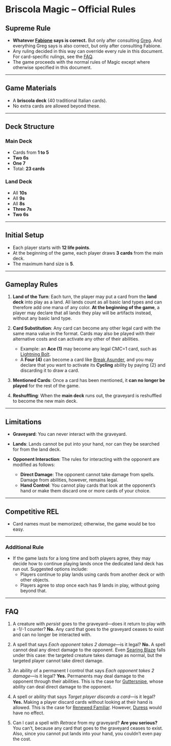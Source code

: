 # Briscola Magic – Official Rules

## Supreme Rule

- **Whatever [Fabione](https://www.lpfc.it/players/romagnolifabio/) says is correct.** But only after consulting [Greg](https://www.lpfc.it/players/galeottigregorio/). And everything Greg says is also correct, but only after consulting Fabione.
- Any ruling decided in this way can override every rule in this document. For card-specific rulings, see the [FAQ](#faq).
- The game proceeds with the normal rules of Magic except where otherwise specified in this document.

---

## Game Materials

- A **briscola deck** (40 traditional Italian cards).
- No extra cards are allowed beyond these.

---

## Deck Structure

### Main Deck

- Cards from **1 to 5**
- **Two 6s**
- **One 7**
- Total: **23 cards**

### Land Deck

- All **10s**
- All **9s**
- All **8s**
- **Three 7s**
- **Two 6s**

---

## Initial Setup

- Each player starts with **12 life points**.
- At the beginning of the game, each player draws **3 cards** from the main deck.
- The maximum hand size is **5**.

---

## Gameplay Rules

1. **Land of the Turn**: Each turn, the player may put a card from the **land deck** into play as a land. All lands count as all basic land types and can therefore add one mana of any color.
   **At the beginning of the game**, a player may declare that all lands they play will be artifacts instead, without any basic land type.

2. **Card Substitution**: Any card can become any other legal card with the same mana value in the format. Cards may also be played with their alternative costs and can activate any other of their abilities.
   - Example: an **Ace (1)** may become any legal CMC=1 card, such as [Lightning Bolt](https://scryfall.com/search?as=grid&order=name&q=Lightning+Bolt+%28game%3Apaper%29).
   - A **Four (4)** can become a card like [Break Asunder](https://scryfall.com/card/dmr/152/break-asunder?utm_source=briscola-magic), and you may declare that you want to activate its **Cycling** ability by paying {2} and discarding it to draw a card.

3. **Mentioned Cards**: Once a card has been mentioned, it **can no longer be played** for the rest of the game.

4. **Reshuffling**: When the **main deck** runs out, the graveyard is reshuffled to become the new main deck.

---

## Limitations

- **Graveyard**: You can never interact with the graveyard.
- **Lands**: Lands cannot be put into your hand, nor can they be searched for from the land deck.

- **Opponent Interaction**: The rules for interacting with the opponent are modified as follows:
  - **Direct Damage**: The opponent cannot take damage from spells. Damage from abilities, however, remains legal.
  - **Hand Control**: You cannot play cards that look at the opponent’s hand or make them discard one or more cards of your choice.

---

## Competitive REL

- Card names must be memorized; otherwise, the game would be too easy.

---

### Additional Rule

- If the game lasts for a long time and both players agree, they may decide how to continue playing lands once the dedicated land deck has run out. Suggested options include:
  - Players continue to play lands using cards from another deck or with other objects.
  - Players agree to stop once each has 9 lands in play, without going beyond that.

---

## FAQ

1. A creature with _persist_ goes to the graveyard—does it return to play with a -1/-1 counter? **No.** Any card that goes to the graveyard ceases to exist and can no longer be interacted with.

2. A spell that says _Each opponent takes 2 damage_—is it legal? **No.** A spell cannot deal any direct damage to the opponent. Even [Searing Blaze](https://scryfall.com/card/wwk/90/searing-blaze?utm_source=briscola-magic) falls under this case: the targeted creature takes damage as normal, but the targeted player cannot take direct damage.

3. An ability of a permanent I control that says _Each opponent takes 2 damage_—is it legal? **Yes.** Permanents may deal damage to the opponent through their abilities. This is the case for [Guttersnipe](https://scryfall.com/card/pm19/145/guttersnipe?utm_source=briscola-magic), whose ability can deal direct damage to the opponent.

4. A spell or ability that says _Target player discards a card_—is it legal? **Yes.** Making a player discard cards without looking at their hand is allowed. This is the case for [Renewed Familiar](https://scryfall.com/card/mh3/105/famiglio-rinnovato?utm_source=api). However, [Duress](https://scryfall.com/card/one/92/duress?utm_source=briscola-magic) would have no effect.

5. Can I cast a spell with _Retrace_ from my graveyard? **Are you serious?** You can’t, because any card that goes to the graveyard ceases to exist. Also, since you cannot put lands into your hand, you couldn’t even pay the cost.
